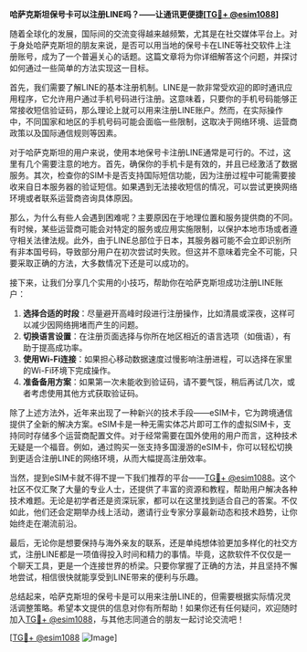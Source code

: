 **哈萨克斯坦保号卡可以注册LINE吗？——让通讯更便捷[[TG💪+ @esim1088](https://t.me/s/esim1088)]**

随着全球化的发展，国际间的交流变得越来越频繁，尤其是在社交媒体平台上。对于身处哈萨克斯坦的朋友来说，是否可以用当地的保号卡在LINE等社交软件上注册账号，成为了一个普遍关心的话题。这篇文章将为你详细解答这个问题，并探讨如何通过一些简单的方法实现这一目标。

首先，我们需要了解LINE的基本注册机制。LINE是一款非常受欢迎的即时通讯应用程序，它允许用户通过手机号码进行注册。这意味着，只要你的手机号码能够正常接收短信验证码，那么理论上就可以用来注册LINE账户。然而，在实际操作中，不同国家和地区的手机号码可能会面临一些限制，这取决于网络环境、运营商政策以及国际通信规则等因素。

对于哈萨克斯坦的用户来说，使用本地保号卡注册LINE通常是可行的。不过，这里有几个需要注意的地方。首先，确保你的手机卡是有效的，并且已经激活了数据服务。其次，检查你的SIM卡是否支持国际短信功能，因为注册过程中可能需要接收来自日本服务器的验证短信。如果遇到无法接收短信的情况，可以尝试更换网络环境或者联系运营商咨询具体原因。

那么，为什么有些人会遇到困难呢？主要原因在于地理位置和服务提供商的不同。有时候，某些运营商可能会对特定的服务或应用实施限制，以保护本地市场或者遵守相关法律法规。此外，由于LINE总部位于日本，其服务器可能不会立即识别所有非本国号码，导致部分用户在初次尝试时失败。但这并不意味着完全不可能，只要采取正确的方法，大多数情况下还是可以成功的。

接下来，让我们分享几个实用的小技巧，帮助你在哈萨克斯坦成功注册LINE账户：

1. **选择合适的时段**：尽量避开高峰时段进行注册操作，比如清晨或深夜，这样可以减少因网络拥堵而产生的问题。
2. **切换语言设置**：在注册页面选择与你所在地区相近的语言选项（如俄语），有助于提高成功率。
3. **使用Wi-Fi连接**：如果担心移动数据速度过慢影响注册进程，可以选择在家里的Wi-Fi环境下完成操作。
4. **准备备用方案**：如果第一次未能收到验证码，请不要气馁，稍后再试几次，或者考虑使用其他方式获取验证码。

除了上述方法外，近年来出现了一种新兴的技术手段——eSIM卡，它为跨境通信提供了全新的解决方案。eSIM卡是一种无需实体芯片即可工作的虚拟SIM卡，支持同时存储多个运营商配置文件。对于经常需要在国外使用的用户而言，这种技术无疑是一个福音。例如，通过购买一张支持多国漫游的eSIM卡，你可以轻松切换到更适合注册LINE的网络环境，从而大幅提高注册效率。

当然，提到eSIM卡就不得不提一下我们推荐的平台——[TG💪+ @esim1088](https://t.me/s/esim1088)。这个社区不仅汇聚了大量的专业人士，还提供了丰富的资源和教程，帮助用户解决各种技术难题。无论是初学者还是资深玩家，都可以在这里找到适合自己的答案。不仅如此，他们还会定期举办线上活动，邀请行业专家分享最新动态和技术趋势，让你始终走在潮流前沿。

最后，无论你是想要保持与海外亲友的联系，还是单纯想体验更加多样化的社交方式，注册LINE都是一项值得投入时间和精力的事情。毕竟，这款软件不仅仅是一个聊天工具，更是一个连接世界的桥梁。只要你掌握了正确的方法，并且坚持不懈地尝试，相信很快就能享受到LINE带来的便利与乐趣。

总结起来，哈萨克斯坦的保号卡是可以用来注册LINE的，但需要根据实际情况灵活调整策略。希望本文提供的信息对你有所帮助！如果你还有任何疑问，欢迎随时加入[TG💪+ @esim1088](https://t.me/s/esim1088)，与其他志同道合的朋友一起讨论交流吧！

[[TG💪+ @esim1088](https://t.me/s/esim1088) ![Image](https://i.postimg.cc/4NQfJmqS/Snipaste-2025-05-13-00-14-12.png)]